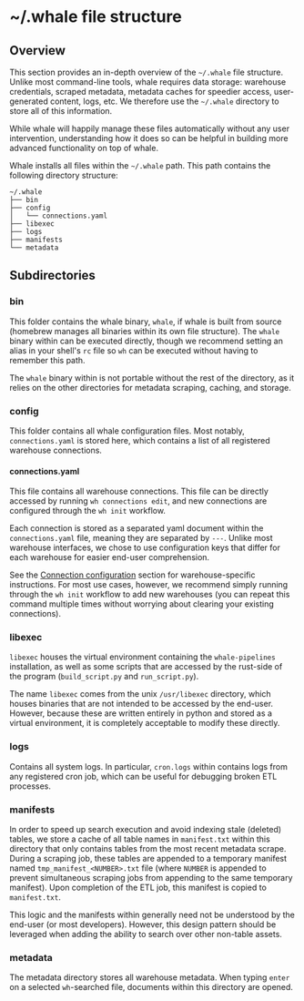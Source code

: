 # ~/.whale file structure

## Overview

This section provides an in-depth overview of the `~/.whale` file structure. Unlike most command-line tools, whale requires data storage: warehouse credentials, scraped metadata, metadata caches for speedier access, user-generated content, logs, etc. We therefore use the `~/.whale` directory to store all of this information.

While whale will happily manage these files automatically without any user intervention, understanding how it does so can be helpful in building more advanced functionality on top of whale.

Whale installs all files within the `~/.whale` path. This path contains the following directory structure:

```text
~/.whale
├── bin  
├── config  
│   └── connections.yaml
├── libexec
├── logs
├── manifests
└── metadata
```

## Subdirectories

### bin

This folder contains the whale binary, `whale`, if whale is built from source \(homebrew manages all binaries within its own file structure\). The `whale` binary within can be executed directly, though we recommend setting an alias in your shell's `rc` file so `wh` can be executed without having to remember this path.

The `whale` binary within is not portable without the rest of the directory, as it relies on the other directories for metadata scraping, caching, and storage.

### config

This folder contains all whale configuration files. Most notably, `connections.yaml` is stored here, which contains a list of all registered warehouse connections.

#### connections.yaml

This file contains all warehouse connections. This file can be directly accessed by running `wh connections edit`, and new connections are configured through the `wh init` workflow.

Each connection is stored as a separated yaml document within the `connections.yaml` file, meaning they are separated by `---`. Unlike most warehouse interfaces, we chose to use configuration keys that differ for each warehouse for easier end-user comprehension.

See the [Connection configuration](../connection-configuration.md) section for warehouse-specific instructions. For most use cases, however, we recommend simply running through the `wh init` workflow to add new warehouses \(you can repeat this command multiple times without worrying about clearing your existing connections\).

### libexec

`libexec` houses the virtual environment containing the `whale-pipelines` installation, as well as some scripts that are accessed by the rust-side of the program (`build_script.py` and `run_script.py`).

The name `libexec` comes from the unix `/usr/libexec` directory, which houses binaries that are not intended to be accessed by the end-user. However, because these are written entirely in python and stored as a virtual environment, it is completely acceptable to modify these directly.

### logs

Contains all system logs. In particular, `cron.logs` within contains logs from any registered cron job, which can be useful for debugging broken ETL processes.

### manifests

In order to speed up search execution and avoid indexing stale \(deleted\) tables, we store a cache of all table names in `manifest.txt` within this directory that only contains tables from the most recent metadata scrape. During a scraping job, these tables are appended to a temporary manifest named `tmp_manifest_<NUMBER>.txt` file \(where `NUMBER` is appended to prevent simultaneous scraping jobs from appending to the same temporary manifest\). Upon completion of the ETL job, this manifest is copied to `manifest.txt`.

This logic and the manifests within generally need not be understood by the end-user \(or most developers\). However, this design pattern should be leveraged when adding the ability to search over other non-table assets.

### metadata

The metadata directory stores all warehouse metadata. When typing `enter` on a selected `wh`-searched file, documents within this directory are opened.

